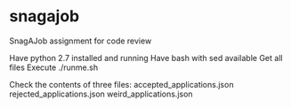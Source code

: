 # snagajob
SnagAJob assignment for code review

Have python 2.7 installed and running
Have bash with sed available
Get all files
Execute ./runme.sh

Check the contents of three files:
accepted_applications.json
rejected_applications.json
weird_applications.json
